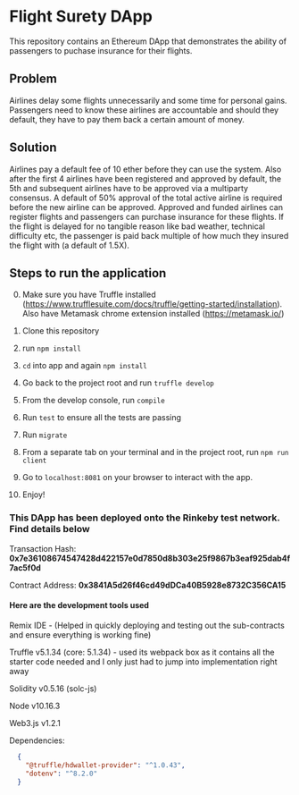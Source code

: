 # Flight Surety DApp

This repository contains an Ethereum DApp that demonstrates the ability of passengers to puchase insurance for their flights.

## Problem

Airlines delay some flights unnecessarily and some time for personal gains. Passengers need to know these airlines are accountable and should they default, they have to pay them back a certain amount of money.

## Solution

Airlines pay a default fee of 10 ether before they can use the system. Also after the first 4 airlines have been registered and approved by default, the 5th and subsequent airlines have to be approved via a multiparty consensus. A default of 50% approval of the total active airline is required before the new airline can be approved. Approved and funded airlines can register flights and passengers can purchase insurance for these flights. If the flight is delayed for no tangible reason like bad weather, technical difficulty etc, the passenger is paid back multiple of how much they insured the flight with (a default of 1.5X).


## Steps to run the application

0. Make sure you have Truffle installed (https://www.trufflesuite.com/docs/truffle/getting-started/installation). Also have Metamask chrome extension installed (https://metamask.io/)

1. Clone this repository

2. run `npm install`

3. `cd` into app and again `npm install`

4. Go back to the project root and run `truffle develop`

5. From the develop console, run `compile`

6. Run `test` to ensure all the tests are passing

7. Run `migrate`

8. From a separate tab on your terminal and in the project root, run `npm run client`

9. Go to `localhost:8081` on your browser to interact with the app.

10. Enjoy!


### This DApp has been deployed onto the Rinkeby test network. Find details below

Transaction Hash: **0x7e36108674547428d422157e0d7850d8b303e25f9867b3eaf925dab4f7ac5f0d**

Contract Address: **0x3841A5d26f46cd49dDCa40B5928e8732C356CA15**

#### Here are the development tools used

Remix IDE - (Helped in quickly deploying and testing out the sub-contracts and ensure everything is working fine)

Truffle v5.1.34 (core: 5.1.34) - used its webpack box as it contains all the starter code needed and I only just had to jump into implementation right away

Solidity v0.5.16 (solc-js)

Node v10.16.3

Web3.js v1.2.1

Dependencies:

```json
  {
    "@truffle/hdwallet-provider": "^1.0.43",
    "dotenv": "^8.2.0"
  }
```
